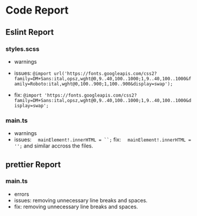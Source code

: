 # Code Report

## Eslint Report

### styles.scss

- warnings

- issues: ```@import url('https://fonts.googleapis.com/css2?family=DM+Sans:ital,opsz,wght@0,9..40,100..1000;1,9..40,100..1000&family=Roboto:ital,wght@0,100..900;1,100..900&display=swap');```

- fix: ```@import 'https://fonts.googleapis.com/css2?family=DM+Sans:ital,opsz,wght@0,9..40,100..1000;1,9..40,100..1000&display=swap';```

### main.ts

- warnings
- issues: ```  mainElement!.innerHTML = ``;```
fix: ```  mainElement!.innerHTML = '';```
and similar accross the files.

## prettier Report
### main.ts

- errors
- issues: removing unnecessary line breaks and spaces.
- fix: removing unnecessary line breaks and spaces.












